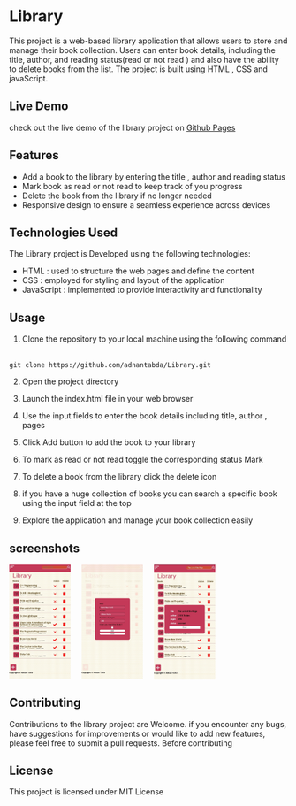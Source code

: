 # Library

This project is a web-based library application that allows users to store and manage their book collection.
Users can enter book details, including the title, author, and reading status(read or not read ) and also have
the ability to delete books from the list. The project is built using HTML , CSS and javaScript.

## Live Demo 

check out the live demo of the library project on [Github Pages](https://adnantabda.github.io/Library/)

## Features 

- Add a book to the library by entering the title , author and reading status 
- Mark book as read or not read to keep track of you progress 
- Delete the book from the library if no longer needed 
- Responsive design to ensure a seamless experience across devices 

## Technologies Used 

The Library project is Developed using the following technologies: 

- HTML : used to structure the web pages and define the content 
- CSS  : employed for styling and layout of the application 
- JavaScript : implemented to provide interactivity and functionality 

## Usage 

1. Clone the repository to your local machine using the following command 
```

git clone https://github.com/adnantabda/Library.git

```

2. Open the project directory 

3. Launch the index.html file in your web browser 
4. Use the input fields to enter the book details including title, author , pages 
5. Click Add button to add the book to your library 
6. To mark as read or not read toggle the corresponding status Mark 
7. To delete a book from the library click the delete icon 
8. if you have a huge collection of books you can search a specific book using the input field at the top 
9. Explore the application and manage your book collection easily 

## screenshots 

<div style="display: grid ; grid-template-columns : 1fr 1fr 1fr  1fr  ; gap: 20px" >
<img src="assets/Screenshots/screenshot1.jpg">
<img src="assets/Screenshots/screenshot2.jpg">
<img src="assets/Screenshots/screenshot3.jpg">
</div>

## Contributing 

Contributions to the library project are Welcome. if you encounter any bugs, have suggestions for improvements or would like to add new features, 
please feel free to submit a pull requests. Before contributing 

## License 

This project is licensed under MIT License 

